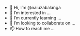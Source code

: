 - 👋 Hi, I’m @naiuzabalanga
- 👀 I’m interested in ...
- 🌱 I’m currently learning ...
- 💞️ I’m looking to collaborate on ...
- 📫 How to reach me ...

<!---
naiuzabalanga/naiuzabalanga is a ✨ special ✨ repository because its `README.md` (this file) appears on your GitHub profile.
You can click the Preview link to take a look at your changes.
--->
